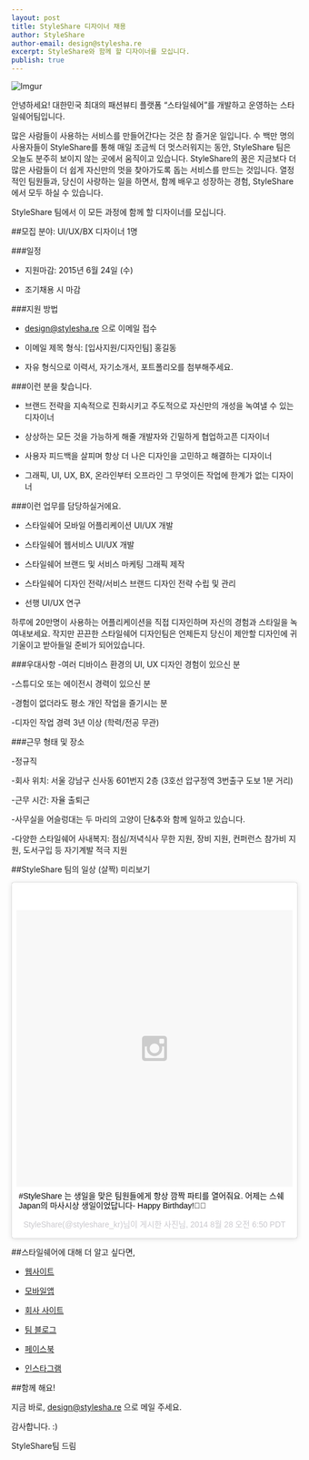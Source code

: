 ```yaml
---
layout: post
title: StyleShare 디자이너 채용 
author: StyleShare
author-email: design@stylesha.re
excerpt: StyleShare와 함께 할 디자이너를 모십니다. 
publish: true
---
```



![Imgur](http://i.imgur.com/PuBYy2n.png)

안녕하세요! 대한민국 최대의 패션뷰티 플랫폼 “스타일쉐어”를 개발하고 운영하는 스타일쉐어팀입니다. 

많은 사람들이 사용하는 서비스를 만들어간다는 것은 참 즐거운 일입니다. 수 백만 명의 사용자들이 StyleShare를 통해 매일 조금씩 더 멋스러워지는 동안, StyleShare 팀은 오늘도 분주히 보이지 않는 곳에서 움직이고 있습니다. StyleShare의 꿈은 지금보다 더 많은 사람들이 더 쉽게 자신만의 멋을 찾아가도록 돕는 서비스를 만드는 것입니다. 열정적인 팀원들과, 당신이 사랑하는 일을 하면서, 함께 배우고 성장하는 경험, StyleShare에서 모두 하실 수 있습니다. 

StyleShare 팀에서 이 모든 과정에 함께 할 디자이너를 모십니다. 

##모집 분야: UI/UX/BX 디자이너 1명

###일정

- 지원마감: 2015년 6월 24일 (수) 

- 조기채용 시 마감

###지원 방법
- design@stylesha.re 으로 이메일 접수

- 이메일 제목 형식: [입사지원/디자인팀] 홍길동

- 자유 형식으로 이력서, 자기소개서, 포트폴리오를 첨부해주세요.

###이런 분을 찾습니다.

- 브랜드 전략을 지속적으로 진화시키고 주도적으로 자신만의 개성을 녹여낼 수 있는 디자이너 

- 상상하는 모든 것을 가능하게 해줄 개발자와 긴밀하게 협업하고픈 디자이너

- 사용자 피드백을 살피며 항상 더 나은 디자인을 고민하고 해결하는 디자이너

- 그래픽, UI, UX, BX, 온라인부터 오프라인 그 무엇이든 작업에 한계가 없는 디자이너  

###이런 업무를 담당하실거에요.

- 스타일쉐어 모바일 어플리케이션 UI/UX 개발 

- 스타일쉐어 웹서비스 UI/UX 개발

- 스타일쉐어 브랜드 및 서비스 마케팅 그래픽 제작 

- 스타일쉐어 디자인 전략/서비스 브랜드 디자인 전략 수립 및 관리 

- 선행 UI/UX 연구 

하루에 20만명이 사용하는 어플리케이션을 직접 디자인하며 자신의 경험과 스타일을 녹여내보세요. 작지만 끈끈한 스타일쉐어 디자인팀은 언제든지 당신이 제안할 디자인에 귀기울이고 받아들일 준비가 되어있습니다.

###우대사항
-여러 디바이스 환경의 UI, UX 디자인 경험이 있으신 분
 
-스튜디오 또는 에이전시 경력이 있으신 분

-경험이 없더라도 평소 개인 작업을 즐기시는 분 

-디자인 작업 경력 3년 이상 (학력/전공 무관)


###근무 형태 및 장소

-정규직

-회사 위치: 서울 강남구 신사동 601번지 2층 (3호선 압구정역 3번출구 도보 1분 거리)

-근무 시간: 자율 출퇴근 

-사무실을 어슬렁대는 두 마리의 고양이 단&추와 함께 일하고 있습니다.

-다양한 스타일쉐어 사내복지: 점심/저녁식사 무한 지원, 장비 지원, 컨퍼런스 참가비 지원, 도서구입 등 자기계발 적극 지원 


##StyleShare 팀의 일상 (살짝) 미리보기

<blockquote class="instagram-media" data-instgrm-captioned data-instgrm-version="4" style=" background:#FFF; border:0; border-radius:3px; box-shadow:0 0 1px 0 rgba(0,0,0,0.5),0 1px 10px 0 rgba(0,0,0,0.15); margin: 1px; max-width:658px; padding:0; width:99.375%; width:-webkit-calc(100% - 2px); width:calc(100% - 2px);"><div style="padding:8px;"> <div style=" background:#F8F8F8; line-height:0; margin-top:40px; padding:50% 0; text-align:center; width:100%;"> <div style=" background:url(data:image/png;base64,iVBORw0KGgoAAAANSUhEUgAAACwAAAAsCAMAAAApWqozAAAAGFBMVEUiIiI9PT0eHh4gIB4hIBkcHBwcHBwcHBydr+JQAAAACHRSTlMABA4YHyQsM5jtaMwAAADfSURBVDjL7ZVBEgMhCAQBAf//42xcNbpAqakcM0ftUmFAAIBE81IqBJdS3lS6zs3bIpB9WED3YYXFPmHRfT8sgyrCP1x8uEUxLMzNWElFOYCV6mHWWwMzdPEKHlhLw7NWJqkHc4uIZphavDzA2JPzUDsBZziNae2S6owH8xPmX8G7zzgKEOPUoYHvGz1TBCxMkd3kwNVbU0gKHkx+iZILf77IofhrY1nYFnB/lQPb79drWOyJVa/DAvg9B/rLB4cC+Nqgdz/TvBbBnr6GBReqn/nRmDgaQEej7WhonozjF+Y2I/fZou/qAAAAAElFTkSuQmCC); display:block; height:44px; margin:0 auto -44px; position:relative; top:-22px; width:44px;"></div></div> <p style=" margin:8px 0 0 0; padding:0 4px;"> <a href="https://instagram.com/p/sPoZx0GOek/" style=" color:#000; font-family:Arial,sans-serif; font-size:14px; font-style:normal; font-weight:normal; line-height:17px; text-decoration:none; word-wrap:break-word;" target="_top">#StyleShare 는 생일을 맞은 팀원들에게 항상 깜짝 파티를 열어줘요. 어제는 스쉐 Japan의 마사시상 생일이었답니다-  Happy Birthday!🎂🎁</a></p> <p style=" color:#c9c8cd; font-family:Arial,sans-serif; font-size:14px; line-height:17px; margin-bottom:0; margin-top:8px; overflow:hidden; padding:8px 0 7px; text-align:center; text-overflow:ellipsis; white-space:nowrap;">StyleShare(@styleshare_kr)님이 게시한 사진님, <time style=" font-family:Arial,sans-serif; font-size:14px; line-height:17px;" datetime="2014-08-28T13:50:01+00:00">2014  8월 28 오전 6:50 PDT</time></p></div></blockquote>
<script async defer src="//platform.instagram.com/en_US/embeds.js"></script>

##스타일쉐어에 대해 더 알고 싶다면, 

- [웹사이트](http://www.stylesha.re)

- [모바일앱](http://stylesha.re/downloads)

- [회사 사이트](http://about.stylesha.re)

- [팀 블로그](http://styleshare.github.io)

- [페이스북](http://www.facebook.com/styleshareapp)

- [인스타그램](http://www.instagram.com/styleshare_kr)

##함께 해요! 

지금 바로, design@stylesha.re 으로 메일 주세요. 



감사합니다. :) 

StyleShare팀 드림 

